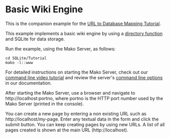 # Basic Wiki Engine

This is the companion example for the [URL to Database Mapping Tutorial](https://makoserver.net/articles/URL-to-Database-Mapping-Tutorial).

This example implements a basic wiki engine by using a [directory function](https://realtimelogic.com/ba/doc/?url=lua.html#ba_dir) and SQLite for data storage.

Run the example, using the Mako Server, as follows:

```
cd SQLite/Tutorial
mako -l::www
```

For detailed instructions on starting the Mako Server, check out our [command line video tutorial](https://youtu.be/vwQ52ZC5RRg) and review the server's [command line options](https://realtimelogic.com/ba/doc/?url=Mako.html#loadapp) in our documentation.

After starting the Mako Server, use a browser and navigate to
http://localhost:portno, where portno is the HTTP port number used by
the Mako Server (printed in the console).

You can create a new page by entering a non existing URL such as
http://localhost/my-page. Enter any textual data in the form and click
the submit button. You can keep creating pages by using new URLs. A
list of all pages created is shown at the main URL (http://localhost).

